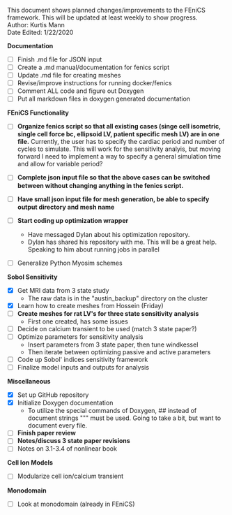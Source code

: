 This document shows planned changes/improvements to the FEniCS framework. This will be updated at least weekly to show progress.  
Author: Kurtis Mann  
Date Edited:  1/22/2020  

**Documentation**
- [ ] Finish .md file for JSON input
- [ ] Create a .md manual/documentation for fenics script
- [ ] Update .md file for creating meshes
- [ ] Revise/improve instructions for running docker/fenics
- [ ] Comment ALL code and figure out Doxygen  
- [ ] Put all markdown files in doxygen generated documentation

**FEniCS Functionality**  
- [ ] **Organize fenics script so that all existing cases (singe cell isometric, single cell force bc, ellipsoid LV, patient specific mesh LV)  are in one file.** Currently, the user has to specify the cardiac period and number of cycles to simulate. This will work for the sensitivity analyis, but moving forward I need to implement a way to specify a general simulation time and allow for variable period?
- [ ] **Complete json input file so that the above cases can be switched between without changing anything in the fenics script.**  
- [ ] **Have small json input file for mesh generation, be able to specify output directory and mesh name**
- [ ] **Start coding up optimization wrapper**
  - Have messaged Dylan about his optimization repository.
  - Dylan has shared his repository with me. This will be a great help. Speaking to him about running jobs in parallel
- [ ] Generalize Python Myosim schemes  


**Sobol Sensitivity**
- [x] Get MRI data from 3 state study
  * The raw data is in the "austin_backup" directory on the cluster
- [x] Learn how to create meshes from Hossein (Friday)
- [ ] **Create meshes for rat LV's for three state sensitivity analysis**
    - First one created, has some issues
- [ ] Decide on calcium transient to be used (match 3 state paper?)
- [ ] Optimize parameters for sensitivity analysis
    - Insert parameters from 3 state paper, then tune windkessel
    - Then iterate between optimizing passive and active parameters
- [ ] Code up Sobol' indices sensitivity framework
- [ ] Finalize model inputs and outputs for analysis  

**Miscellaneous**
- [x] Set up GitHub repository
- [x] Initialize Doxygen documentation
  * To utilize the special commands of Doxygen, ## instead of document strings """ must be used. Going to take a bit, but want to document every file.
- [ ] **Finish paper review**
- [ ] **Notes/discuss 3 state paper revisions**
- [ ] Notes on 3.1-3.4 of nonlinear book  

**Cell Ion Models**
- [ ] Modularize cell ion/calcium transient  

**Monodomain**
- [ ] Look at monodomain (already in FEniCS)  
